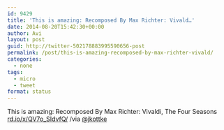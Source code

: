 ```yaml
---
id: 9429
title: 'This is amazing: Recomposed By Max Richter: Vivald…'
date: 2014-08-20T15:42:30+00:00
author: Avi
layout: post
guid: http://twitter-502178883995590656-post
permalink: /post/this-is-amazing-recomposed-by-max-richter-vivald/
categories:
  - none
tags:
  - micro
  - tweet
format: status
---
```

This is amazing: Recomposed By Max Richter: Vivaldi, The Four Seasons [rd.io/x/QV7o_SIdvfQ/](http://rd.io/x/QV7o_SIdvfQ/) /via [@jkottke](http://twitter.com/jkottke)